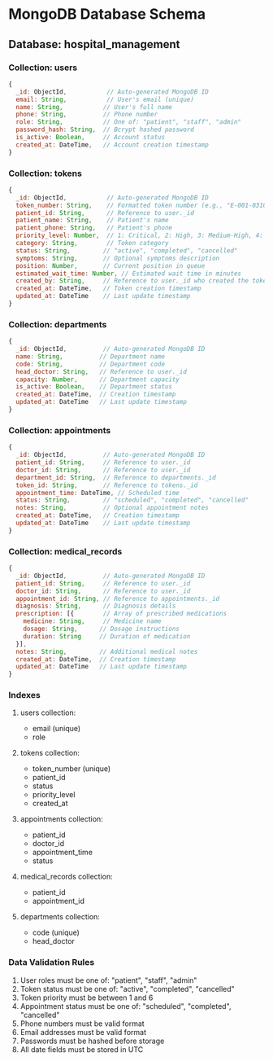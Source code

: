 # MongoDB Database Schema

## Database: hospital_management

### Collection: users
```javascript
{
  _id: ObjectId,           // Auto-generated MongoDB ID
  email: String,           // User's email (unique)
  name: String,           // User's full name
  phone: String,          // Phone number
  role: String,           // One of: "patient", "staff", "admin"
  password_hash: String,  // Bcrypt hashed password
  is_active: Boolean,     // Account status
  created_at: DateTime,   // Account creation timestamp
}
```

### Collection: tokens
```javascript
{
  _id: ObjectId,           // Auto-generated MongoDB ID
  token_number: String,    // Formatted token number (e.g., "E-001-031025")
  patient_id: String,      // Reference to user._id
  patient_name: String,    // Patient's name
  patient_phone: String,   // Patient's phone
  priority_level: Number,  // 1: Critical, 2: High, 3: Medium-High, 4: Medium-Low, 5: Report, 6: Consultation
  category: String,        // Token category
  status: String,         // "active", "completed", "cancelled"
  symptoms: String,       // Optional symptoms description
  position: Number,       // Current position in queue
  estimated_wait_time: Number, // Estimated wait time in minutes
  created_by: String,     // Reference to user._id who created the token
  created_at: DateTime,   // Token creation timestamp
  updated_at: DateTime    // Last update timestamp
}
```

### Collection: departments
```javascript
{
  _id: ObjectId,          // Auto-generated MongoDB ID
  name: String,          // Department name
  code: String,          // Department code
  head_doctor: String,   // Reference to user._id
  capacity: Number,      // Department capacity
  is_active: Boolean,    // Department status
  created_at: DateTime,  // Creation timestamp
  updated_at: DateTime   // Last update timestamp
}
```

### Collection: appointments
```javascript
{
  _id: ObjectId,          // Auto-generated MongoDB ID
  patient_id: String,     // Reference to user._id
  doctor_id: String,      // Reference to user._id
  department_id: String,  // Reference to departments._id
  token_id: String,       // Reference to tokens._id
  appointment_time: DateTime, // Scheduled time
  status: String,         // "scheduled", "completed", "cancelled"
  notes: String,          // Optional appointment notes
  created_at: DateTime,   // Creation timestamp
  updated_at: DateTime    // Last update timestamp
}
```

### Collection: medical_records
```javascript
{
  _id: ObjectId,          // Auto-generated MongoDB ID
  patient_id: String,     // Reference to user._id
  doctor_id: String,      // Reference to user._id
  appointment_id: String, // Reference to appointments._id
  diagnosis: String,      // Diagnosis details
  prescription: [{        // Array of prescribed medications
    medicine: String,     // Medicine name
    dosage: String,      // Dosage instructions
    duration: String     // Duration of medication
  }],
  notes: String,         // Additional medical notes
  created_at: DateTime,  // Creation timestamp
  updated_at: DateTime   // Last update timestamp
}
```

### Indexes

1. users collection:
   - email (unique)
   - role

2. tokens collection:
   - token_number (unique)
   - patient_id
   - status
   - priority_level
   - created_at

3. appointments collection:
   - patient_id
   - doctor_id
   - appointment_time
   - status

4. medical_records collection:
   - patient_id
   - appointment_id

5. departments collection:
   - code (unique)
   - head_doctor

### Data Validation Rules

1. User roles must be one of: "patient", "staff", "admin"
2. Token status must be one of: "active", "completed", "cancelled"
3. Token priority must be between 1 and 6
4. Appointment status must be one of: "scheduled", "completed", "cancelled"
5. Phone numbers must be valid format
6. Email addresses must be valid format
7. Passwords must be hashed before storage
8. All date fields must be stored in UTC